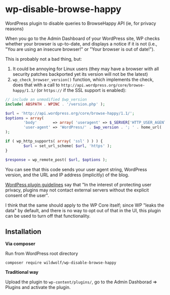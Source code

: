 # wp-disable-browse-happy

WordPress plugin to disable queries to BrowseHappy API (ie, for privacy reasons)

When you go to the Admin Dashboard of your WordPress site, WP checks
whether your browser is up-to-date, and displays a notice if it is not
(i.e., "You are using an insecure browser!" or "Your browser is out of date!").

This is probably not a bad thing, but:
1. It could be annoying for Linux users (they may have a browser with all
security patches backported yet its version will not be the latest)
2. `wp_check_browser_version()` function, which implements the check, does that
with a call to `http://api.wordpress.org/core/browse-happy/1.1/` (or `https://`
if the SSL support is enabled):

```php
// include an unmodified $wp_version
include( ABSPATH . WPINC . '/version.php' );

$url = 'http://api.wordpress.org/core/browse-happy/1.1/';
$options = array(
        'body'       => array( 'useragent' => $_SERVER['HTTP_USER_AGENT'] ),
        'user-agent' => 'WordPress/' . $wp_version . '; ' . home_url( '/' )
);

if ( wp_http_supports( array( 'ssl' ) ) ) {
        $url = set_url_scheme( $url, 'https' );
}

$response = wp_remote_post( $url, $options );
```

You can see that this code sends your user agent string, WordPress version, and
the URL and IP address (implicitly) of the blog.

[WordPess plugin guidelines](https://developer.wordpress.org/plugins/wordpress-org/detailed-plugin-guidelines/) say that
"In the interest of protecting user privacy, plugins may not contact external servers
without the explicit consent of the user".

I think that the same should apply to the WP Core itself; since WP "leaks the data" by default,
and there is no way to opt out of that in the UI, this plugin can be used to turn off that functionality.

## Installation

**Via composer**

Run from WordPress root directory

```
composer require wildwolf/wp-disable-browse-happy
```

**Traditional way**

Upload the plugin to `wp-content/plugins/`, go to the Admin Dashborad => Plugins and activate the plugin.
